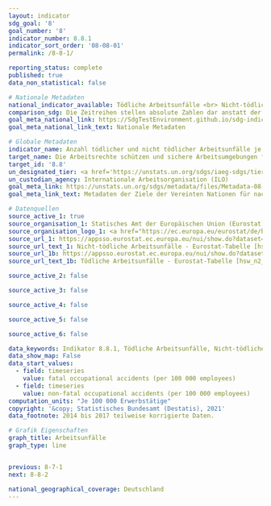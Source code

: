```yaml
---
layout: indicator
sdg_goal: '8'
goal_number: '8'
indicator_number: 8.8.1
indicator_sort_order: '08-08-01'
permalink: /8-8-1/

reporting_status: complete
published: true
data_non_statistical: false

# Nationale Metadaten
national_indicator_available: Tödliche Arbeitsunfälle <br> Nicht-tödliche Arbeitsunfälle
comparison_sdg: Die Zeitreihen stellen absolute Zahlen dar anstatt der in den globalen Metadaten vorzugsweise geforderten Häufigkeitsraten. Da diese jedoch als mögliche Alternative in den globalen Metadaten aufgeführt werden, entsprechen die bereitgestellten Zeitreihen den globalen Metadaten.
goal_meta_national_link: https://SdgTestEnvironment.github.io/sdg-indicators/public/MetaDe/8.8.1.pdf
goal_meta_national_link_text: Nationale Metadaten

# Globale Metadaten
indicator_name: Anzahl tödlicher und nicht tödlicher Arbeitsunfälle je 100&nbsp;000 Erwerbstätige, nach Geschlecht und Migrationsstatus
target_name: Die Arbeitsrechte schützen und sichere Arbeitsumgebungen für alle Arbeitnehmer, einschließlich der Wanderarbeitnehmer, insbesondere der Wanderarbeitnehmerinnen, und der Menschen in prekären Beschäftigungsverhältnissen, fördern
target_id: '8.8'
un_designated_tier: <a href='https://unstats.un.org/sdgs/iaeg-sdgs/tier-classification/' title='Klicken Sie hier um weitere Informationen zur UN-Tier-Klassifikation zu erhalten.'>Tier II</a>
un_custodian_agency: Internationale Arbeitsorganisation (ILO)
goal_meta_link: https://unstats.un.org/sdgs/metadata/files/Metadata-08-08-01.pdf
goal_meta_link_text: Metadaten der Ziele der Vereinten Nationen für nachhaltige Entwicklung

# Datenquellen
source_active_1: true
source_organisation_1: Statisches Amt der Europäischen Union (Eurostat)
source_organisation_logo_1: <a href="https://ec.europa.eu/eurostat/de/home"><img src="https://g205sdgs.github.io/sdg-indicators/public/OrgImgDe/eurostat.png" alt="Logo eurostat" style="height:60px; width:148px"/></a>
source_url_1: https://appsso.eurostat.ec.europa.eu/nui/show.do?dataset=hsw_n2_01&lang=de
source_url_text_1: Nicht-tödliche Arbeitsunfälle - Eurostat-Tabelle [hsw_n2_01]
source_url_1b: https://appsso.eurostat.ec.europa.eu/nui/show.do?dataset=hsw_n2_02&lang=de
source_url_text_1b: Tödliche Arbeitsunfälle - Eurostat-Tabelle [hsw_n2_02]

source_active_2: false

source_active_3: false

source_active_4: false

source_active_5: false

source_active_6: false

data_keywords: Indikator 8.8.1, Tödliche Arbeitsunfälle, Nicht-tödliche Arbeitsunfälle, Internationale Arbeitsorganisation (ILO)
data_show_map: False
data_start_values: 
  - field: timeseries
    value: fatal occupational accidents (per 100 000 employees)
  - field: timeseries
    value: non-fatal occupational accidents (per 100 000 employees)
computation_units: "Je 100 000 Erwerbstätige"
copyright: '&copy; Statistisches Bundesamt (Destatis), 2021'
data_footnote: 2014 bis 2017 teilweise korrigierte Daten.

# Grafik Eigenschaften
graph_title: Arbeitsunfälle
graph_type: line


previous: 8-7-1
next: 8-8-2

national_geographical_coverage: Deutschland
---
```


<span></span>